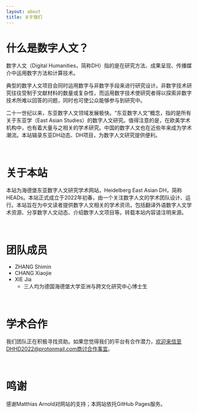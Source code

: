 ```yaml
---
layout: about 
title: 关于我们 
---
```

# 什么是数字人文？
数字人文（Digital Humanities，简称DH）指的是在研究方法、成果呈现、传播媒介中运用数字方法和计算技术。

典型的数字人文项目会同时运用数字与非数字手段来进行研究设计。非数字技术研究往往受制于文献材料的数量或复杂性，而运用数字技术使研究者得以探索非数字技术所难以回答的问题，同时也可使公众能够参与到研究中。

二十一世纪以来，东亚数字人文领域发展极快。“东亚数字人文”概念，指的是所有关于东亚学（East Asian Studies）的数字人文研究。值得注意的是，在欧美学术机构中，也有着大量与之相关的学术研究。中国的数字人文也在近些年来成为学术潮流。本站辑录东亚DH动态、DH项目，为数字人文研究提供便利。

<br/>

# 关于本站
本站为海德堡东亚数字人文研究学术网站，Heidelberg East Asian DH，简称HEADs。本站正式成立于2022年初春，由一个关注数字人文的学术团队设计、运行。本站旨在为中文读者提供数字人文相关的学术资讯，包括翻译外语数字人文学术资源、分享数字人文动态、介绍数字人文项目等。转载本站内容请注明来源。

<br/>

# 团队成员
* ZHANG Shimin
* CHANG Xiaojie
* XIE Jia
  * 三人均为德国海德堡大学亚洲与跨文化研究中心博士生

<br/>

# 学术合作
我们团队正在积极寻找资助。如果您觉得我们的平台有合作潜力，欢迎来信至DHHD2022@protonmail.com商讨合作事宜。

<br/>

# 鸣谢
感谢Matthias Arnold对网站的支持；本网站依托GitHub Pages服务。
